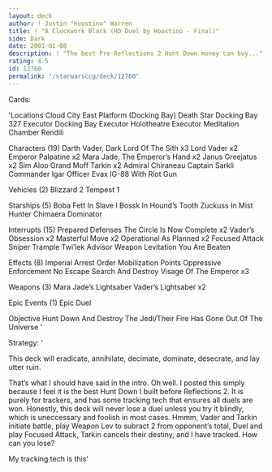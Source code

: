 ```yaml
---
layout: deck
author: ! Justin "hoostino" Warren
title: ! "A Clockwork Black (HD Duel by Hoostino - Final)"
side: Dark
date: 2001-01-08
description: ! "The best Pre-Reflections 2 Hunt Down money can buy..."
rating: 4.5
id: 12760
permalink: "/starwarsccg/deck/12760"
---
```

Cards: 

'Locations
Cloud City East Platform (Docking Bay)
Death Star Docking Bay 327
Executor Docking Bay
Executor Holotheatre
Executor Meditation Chamber
Rendili

Characters (19)
Darth Vader, Dark Lord Of The Sith  x3
Lord Vader  x2
Emperor Palpatine  x2
Mara Jade, The Emperor’s Hand  x2
Janus Greejatus  x2
Sim Aloo
Grand Moff Tarkin  x2
Admiral Chiraneau
Captain Sarkli
Commander Igar
Officer Evax
IG-88 With Riot Gun

Vehicles (2)
Blizzard 2
Tempest 1

Starships (5)
Boba Fett In Slave I
Bossk In Hound’s Tooth
Zuckuss In Mist Hunter
Chimaera
Dominator

Interrupts (15)
Prepared Defenses
The Circle Is Now Complete  x2
Vader’s Obsession	x2
Masterful Move	x2
Operational As Planned	x2
Focused Attack
Sniper
Trample
Twi’lek Advisor
Weapon Levitation
You Are Beaten

Effects (8)
Imperial Arrest Order
Mobilization Points
Oppressive Enforcement
No Escape
Search And Destroy
Visage Of The Emperor  x3

Weapons (3)
Mara Jade’s Lightsaber
Vader’s Lightsaber  x2

Epic Events (1)
Epic Duel

Objective
Hunt Down And Destroy The Jedi/Their Fire Has Gone Out Of The Universe
'

Strategy: '

 
This deck will eradicate, annihilate, decimate, dominate, desecrate, and lay utter ruin. 

That’s what I should have said in the intro. Oh well. I posted this simply because I feel it is the best Hunt Down I built before Reflections 2. It is purely for trackers, and has some tracking tech that ensures all duels are won. Honestly, this deck will never lose a duel unless you try it blindly, which is uneccessary and foolish in most cases. Hmmm, Vader and Tarkin initiate battle, play Weapon Lev to subract 2 from opponent’s total, Duel and play Focused Attack, Tarkin cancels their destiny, and I have tracked. How can you lose?


My tracking tech is this'
